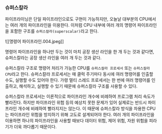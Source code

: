 ### 슈퍼스칼라
파이프라이닝은 단일 파이프라인으로도 구현이 가능하지만, 오늘날 대부분의 CPU에서는 여러 개의 파이프라인을 이용한다. 이처럼 CPU 내부에 여러 개의 명령어 파이프라인을 포함한 구조를 `슈퍼스칼라(superscalar)`라고 한다.

![[‎명령어 파이프라인.‎004.jpeg]]

명령어 파이프라인을 하나만 두는 것이 마치 공장 생산 라인을 한 개 두는 것과 같다면, 슈퍼스칼라는 공장 생산 라인을 여러 개 두는 것과 같다.

슈퍼스칼라 구조로 명령어 처리가 가능한 CPU를 `슈퍼스칼라 프로세서` 또는 `슈퍼스칼라 CPU`라고 한다. 슈퍼스칼라 프로세서는 매 클럭 주기마다 동시에 여러 명령어를 인출할 수도, 실행할 수도 있어야 한다. 가령 멀티 스레드 프로세서는 한 번에 여러 명령어를 인출하고, 해석하고, 실행할  수 있기 때문에 슈퍼스칼라 구조를 사용할 수 있다.

슈퍼스칼라 프로세서는 이론적으로 파이프라인 개수에 비례하여 프로그램 처리 속도가 빨라진다. 하지만 파이프라인 위험 등의 예상치 못한 문제가 있어 실제로는 반드시 파이프라인 개수에 비례하여 빨라지지는 않는다. 이 때문에 슈퍼스칼라 방식을 차용한 CPU는 파이프라인 위험을 방지하기 위해 고도로 설계되어야 한다. 여러 개의 파이프라인을 이용하면 하나의 파이프라인을 사용할 때보다 데이터 위험, 제어 위험, 자원 위험을 피라기가 더욱 까다롭기 때문이다.